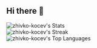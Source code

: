 ## Hi there 👋

![zhivko-kocev's Stats](https://github-readme-stats.vercel.app/api?username=zhivko-kocev&theme=monokai&show_icons=true&hide_border=false&count_private=true)<br>
![zhivko-kocev's Streak](https://github-readme-streak-stats.herokuapp.com/?user=zhivko-kocev&theme=monokai&hide_border=false)<br>
![zhivko-kocev's Top Languages](https://github-readme-stats.vercel.app/api/top-langs/?username=zhivko-kocev&theme=monokai&show_icons=true&hide_border=false&layout=compact)<br>

